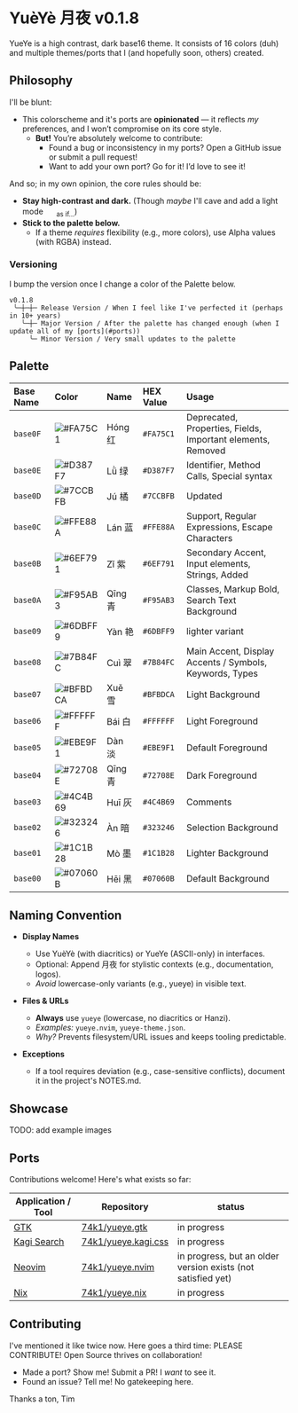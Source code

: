 # YuèYè 月夜 v0.1.8

YueYe is a high contrast, dark base16 theme. It consists of 16 colors (duh) and multiple themes/ports that I (and hopefully soon, others) created.

## Philosophy

I'll be blunt:

- This colorscheme and it's ports are **opinionated** — it reflects *my* preferences, and I won’t compromise on its core style.
  - **But!** You’re absolutely welcome to contribute:
    - Found a bug or inconsistency in my ports? Open a GitHub issue or submit a pull request!
    - Want to add your own port? Go for it! I’d love to see it!

And so; in my own opinion, the core rules should be:
- **Stay high-contrast and dark.** (Though *maybe* I'll cave and add a light mode <img src="https://user-images.githubusercontent.com/49000471/258223152-6c644f95-2fd7-4db3-b266-b387a95f150c.png" height="16px" width="16px"> <sub>as if...</sub>)
- **Stick to the palette below.**
  - If a theme *requires* flexibility (e.g., more colors), use Alpha values (with RGBA) instead.

### Versioning

I bump the version once I change a color of the Palette below.

```
v0.1.8
 ╰─┼─┼─ Release Version / When I feel like I've perfected it (perhaps in 10+ years)
   ╰─┼─ Major Version / After the palette has changed enough (when I update all of my [ports](#ports))
     ╰─ Minor Version / Very small updates to the palette
```


## Palette

| Base Name | Color | Name | HEX Value | Usage |
| :--- | :--- | :--- | :--- | :--- |
| `base0F` | ![#FA75C1](https://img.shields.io/badge/_-FA75C1?style=for-the-badge) | Hóng 红 | `#FA75C1` | Deprecated, Properties, Fields, Important elements, Removed |
| `base0E` | ![#D387F7](https://img.shields.io/badge/_-D387F7?style=for-the-badge) | Lǜ 绿   | `#D387F7` | Identifier, Method Calls, Special syntax |
| `base0D` | ![#7CCBFB](https://img.shields.io/badge/_-7CCBFB?style=for-the-badge) | Jú 橘   | `#7CCBFB` | Updated |
| `base0C` | ![#FFE88A](https://img.shields.io/badge/_-FFE88A?style=for-the-badge) | Lán 蓝  | `#FFE88A` | Support, Regular Expressions, Escape Characters |
| `base0B` | ![#6EF791](https://img.shields.io/badge/_-6EF791?style=for-the-badge) | Zǐ 紫   | `#6EF791` | Secondary Accent, Input elements, Strings, Added |
| `base0A` | ![#F95AB3](https://img.shields.io/badge/_-F95AB3?style=for-the-badge) | Qīng 青 | `#F95AB3` | Classes, Markup Bold, Search Text Background |
| `base09` | ![#6DBFF9](https://img.shields.io/badge/_-6DBFF9?style=for-the-badge) | Yàn 艳  | `#6DBFF9` | lighter variant |
| `base08` | ![#7B84FC](https://img.shields.io/badge/_-7B84FC?style=for-the-badge) | Cuì 翠  | `#7B84FC` | Main Accent, Display Accents / Symbols, Keywords, Types |
| `base07` | ![#BFBDCA](https://img.shields.io/badge/_-BFBDCA?style=for-the-badge) | Xuě 雪  | `#BFBDCA` | Light Background |
| `base06` | ![#FFFFFF](https://img.shields.io/badge/_-FFFFFF?style=for-the-badge) | Bái 白  | `#FFFFFF` | Light Foreground |
| `base05` | ![#EBE9F1](https://img.shields.io/badge/_-EBE9F1?style=for-the-badge) | Dàn 淡  | `#EBE9F1` | Default Foreground |
| `base04` | ![#72708E](https://img.shields.io/badge/_-72708E?style=for-the-badge) | Qīng 青 | `#72708E` | Dark Foreground |
| `base03` | ![#4C4B69](https://img.shields.io/badge/_-4C4B69?style=for-the-badge) | Huī 灰  | `#4C4B69` | Comments |
| `base02` | ![#323246](https://img.shields.io/badge/_-323246?style=for-the-badge) | Àn 暗   | `#323246` | Selection Background |
| `base01` | ![#1C1B28](https://img.shields.io/badge/_-1C1B28?style=for-the-badge) | Mò 墨   | `#1C1B28` | Lighter Background |
| `base00` | ![#07060B](https://img.shields.io/badge/_-07060B?style=for-the-badge) | Hēi 黑  | `#07060B` | Default Background |


## Naming Convention

- **Display Names**
  - Use YuèYè (with diacritics) or YueYe (ASCII-only) in interfaces.
  - Optional: Append 月夜 for stylistic contexts (e.g., documentation, logos).
  - *Avoid* lowercase-only variants (e.g., yueye) in visible text.

- **Files & URLs**
  - **Always** use `yueye` (lowercase, no diacritics or Hanzi).
  - *Examples:* `yueye.nvim`, `yueye-theme.json`.
  - *Why?* Prevents filesystem/URL issues and keeps tooling predictable.

- **Exceptions**
  - If a tool requires deviation (e.g., case-sensitive conflicts), document it in the project's NOTES.md.

## Showcase

TODO: add example images

## Ports

Contributions welcome! Here's what exists so far:

| Application / Tool | Repository | status |
| --- | --- | --- |
| [GTK](https://www.gtk.org/) | [74k1/yueye.gtk](https://github.com/74k1/yueye.gtk) | in progress |
| [Kagi Search](https://kagi.com/) | [74k1/yueye.kagi.css](https://github.com/74k1/yueye.kagi.css) | in progress |
| [Neovim](https://github.com/neovim/neovim) | [74k1/yueye.nvim](https://github.com/74k1/yueye.nvim) | in progress, but an older version exists (not satisfied yet) |
| [Nix](https://nixos.org/) | [74k1/yueye.nix](https://github.com/74k1/yueye.nix) | in progress |

## Contributing

I've mentioned it like twice now. Here goes a third time: PLEASE CONTRIBUTE!
Open Source thrives on collaboration!

- Made a port? Show me! Submit a PR! I *want* to see it.
- Found an issue? Tell me! No gatekeeping here.

Thanks a ton, Tim
